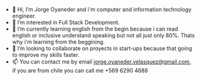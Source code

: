 - 👋 Hi, I’m Jorge Oyaneder and i'm computer and information technology engineer.
- 👀 I’m interested in Full Stack Development.
- 🌱 I’m currently learning english from the begin because i can read english or inclusive understand speaking but not all just only 80%. Thats why i'm learning from the beggining.
- 💞️ I’m looking to collaborate on proyects in start-ups because that going to improve my skills faster.
- 📫 You can contact me by email jorge.oyaneder.velasquez@gmail.com, if you are from chile you can call me +569 6290 4688

<!---
JorgeOyanederV/JorgeOyanederV is a ✨ special ✨ repository because its `README.md` (this file) appears on your GitHub profile.
You can click the Preview link to take a look at your changes.
--->
